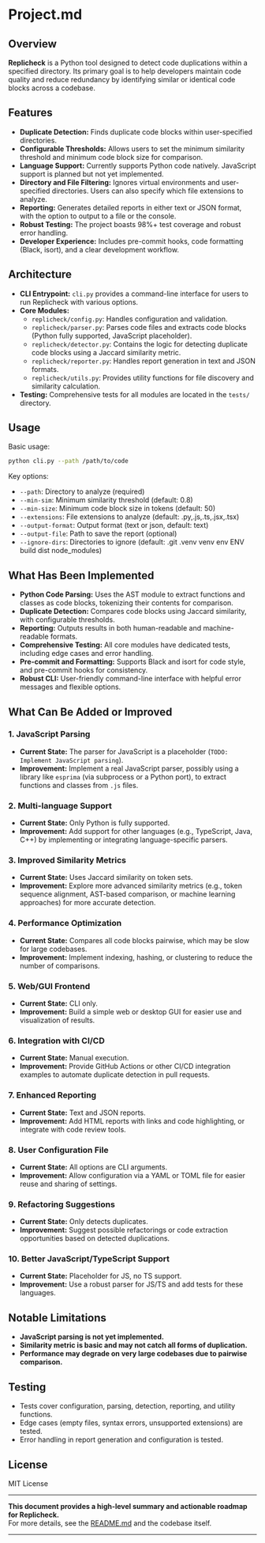 # Project.md

## Overview

**Replicheck** is a Python tool designed to detect code duplications within a specified directory. Its primary goal is to help developers maintain code quality and reduce redundancy by identifying similar or identical code blocks across a codebase.

## Features

- **Duplicate Detection:** Finds duplicate code blocks within user-specified directories.
- **Configurable Thresholds:** Allows users to set the minimum similarity threshold and minimum code block size for comparison.
- **Language Support:** Currently supports Python code natively. JavaScript support is planned but not yet implemented.
- **Directory and File Filtering:** Ignores virtual environments and user-specified directories. Users can also specify which file extensions to analyze.
- **Reporting:** Generates detailed reports in either text or JSON format, with the option to output to a file or the console.
- **Robust Testing:** The project boasts 98%+ test coverage and robust error handling.
- **Developer Experience:** Includes pre-commit hooks, code formatting (Black, isort), and a clear development workflow.

## Architecture

- **CLI Entrypoint:** `cli.py` provides a command-line interface for users to run Replicheck with various options.
- **Core Modules:**
  - `replicheck/config.py`: Handles configuration and validation.
  - `replicheck/parser.py`: Parses code files and extracts code blocks (Python fully supported, JavaScript placeholder).
  - `replicheck/detector.py`: Contains the logic for detecting duplicate code blocks using a Jaccard similarity metric.
  - `replicheck/reporter.py`: Handles report generation in text and JSON formats.
  - `replicheck/utils.py`: Provides utility functions for file discovery and similarity calculation.
- **Testing:** Comprehensive tests for all modules are located in the `tests/` directory.

## Usage

Basic usage:

```bash
python cli.py --path /path/to/code
```

Key options:

- `--path`: Directory to analyze (required)
- `--min-sim`: Minimum similarity threshold (default: 0.8)
- `--min-size`: Minimum code block size in tokens (default: 50)
- `--extensions`: File extensions to analyze (default: .py,.js,.ts,.jsx,.tsx)
- `--output-format`: Output format (text or json, default: text)
- `--output-file`: Path to save the report (optional)
- `--ignore-dirs`: Directories to ignore (default: .git .venv venv env ENV build dist node_modules)

## What Has Been Implemented

- **Python Code Parsing:** Uses the AST module to extract functions and classes as code blocks, tokenizing their contents for comparison.
- **Duplicate Detection:** Compares code blocks using Jaccard similarity, with configurable thresholds.
- **Reporting:** Outputs results in both human-readable and machine-readable formats.
- **Comprehensive Testing:** All core modules have dedicated tests, including edge cases and error handling.
- **Pre-commit and Formatting:** Supports Black and isort for code style, and pre-commit hooks for consistency.
- **Robust CLI:** User-friendly command-line interface with helpful error messages and flexible options.

## What Can Be Added or Improved

### 1. **JavaScript Parsing**

- **Current State:** The parser for JavaScript is a placeholder (`TODO: Implement JavaScript parsing`).
- **Improvement:** Implement a real JavaScript parser, possibly using a library like `esprima` (via subprocess or a Python port), to extract functions and classes from `.js` files.

### 2. **Multi-language Support**

- **Current State:** Only Python is fully supported.
- **Improvement:** Add support for other languages (e.g., TypeScript, Java, C++) by implementing or integrating language-specific parsers.

### 3. **Improved Similarity Metrics**

- **Current State:** Uses Jaccard similarity on token sets.
- **Improvement:** Explore more advanced similarity metrics (e.g., token sequence alignment, AST-based comparison, or machine learning approaches) for more accurate detection.

### 4. **Performance Optimization**

- **Current State:** Compares all code blocks pairwise, which may be slow for large codebases.
- **Improvement:** Implement indexing, hashing, or clustering to reduce the number of comparisons.

### 5. **Web/GUI Frontend**

- **Current State:** CLI only.
- **Improvement:** Build a simple web or desktop GUI for easier use and visualization of results.

### 6. **Integration with CI/CD**

- **Current State:** Manual execution.
- **Improvement:** Provide GitHub Actions or other CI/CD integration examples to automate duplicate detection in pull requests.

### 7. **Enhanced Reporting**

- **Current State:** Text and JSON reports.
- **Improvement:** Add HTML reports with links and code highlighting, or integrate with code review tools.

### 8. **User Configuration File**

- **Current State:** All options are CLI arguments.
- **Improvement:** Allow configuration via a YAML or TOML file for easier reuse and sharing of settings.

### 9. **Refactoring Suggestions**

- **Current State:** Only detects duplicates.
- **Improvement:** Suggest possible refactorings or code extraction opportunities based on detected duplications.

### 10. **Better JavaScript/TypeScript Support**

- **Current State:** Placeholder for JS, no TS support.
- **Improvement:** Use a robust parser for JS/TS and add tests for these languages.

## Notable Limitations

- **JavaScript parsing is not yet implemented.**
- **Similarity metric is basic and may not catch all forms of duplication.**
- **Performance may degrade on very large codebases due to pairwise comparison.**

## Testing

- Tests cover configuration, parsing, detection, reporting, and utility functions.
- Edge cases (empty files, syntax errors, unsupported extensions) are tested.
- Error handling in report generation and configuration is tested.

## License

MIT License

---

**This document provides a high-level summary and actionable roadmap for Replicheck.**  
For more details, see the [README.md](README.md) and the codebase itself.

---
